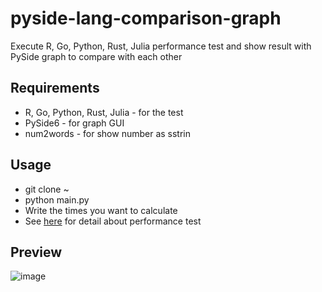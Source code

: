 # pyside-lang-comparison-graph
Execute R, Go, Python, Rust, Julia performance test and show result with PySide graph to compare with each other

## Requirements
* R, Go, Python, Rust, Julia - for the test
* PySide6 - for graph GUI
* num2words - for show number as sstrin

## Usage
* git clone ~
* python main.py
* Write the times you want to calculate
* See <a href="https://github.com/yjg30737/high-performance-lang-comparison.git">here</a> for detail about performance test

## Preview

![image](https://user-images.githubusercontent.com/55078043/194784387-0ece5622-4fae-402e-b1e5-7459b69ffb59.png)
